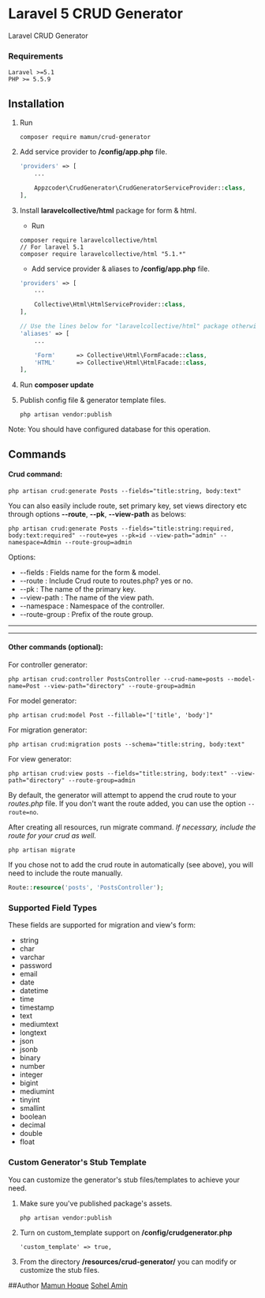 # Laravel 5 CRUD Generator
Laravel CRUD Generator

### Requirements
    Laravel >=5.1
    PHP >= 5.5.9

## Installation

1. Run
    ```
    composer require mamun/crud-generator
    ```

2. Add service provider to **/config/app.php** file.
    ```php
    'providers' => [
        ...

        Appzcoder\CrudGenerator\CrudGeneratorServiceProvider::class,
    ],
    ```
3. Install **laravelcollective/html** package for form & html.
    * Run

    ```
    composer require laravelcollective/html
    // For laravel 5.1
    composer require laravelcollective/html "5.1.*"
    ```
    
    * Add service provider & aliases to **/config/app.php** file.
    ```php
    'providers' => [
        ...

        Collective\Html\HtmlServiceProvider::class,
    ],

    // Use the lines below for "laravelcollective/html" package otherwise remove it.
    'aliases' => [
        ...

        'Form'      => Collective\Html\FormFacade::class,
        'HTML'      => Collective\Html\HtmlFacade::class,
    ],
    ```    
4. Run **composer update**

5. Publish config file & generator template files.
    ```
    php artisan vendor:publish
    ```

Note: You should have configured database for this operation.

## Commands

#### Crud command:

```
php artisan crud:generate Posts --fields="title:string, body:text"
```

You can also easily include route, set primary key, set views directory etc through options **--route**, **--pk**, **--view-path** as belows:

```
php artisan crud:generate Posts --fields="title:string:required, body:text:required" --route=yes --pk=id --view-path="admin" --namespace=Admin --route-group=admin
```

Options:

- --fields : Fields name for the form & model.
- --route : Include Crud route to routes.php? yes or no.
- --pk : The name of the primary key.
- --view-path : The name of the view path.
- --namespace : Namespace of the controller.
- --route-group : Prefix of the route group.

-----------
-----------


#### Other commands (optional):

For controller generator:

```
php artisan crud:controller PostsController --crud-name=posts --model-name=Post --view-path="directory" --route-group=admin
```

For model generator:

```
php artisan crud:model Post --fillable="['title', 'body']"
```

For migration generator:

```
php artisan crud:migration posts --schema="title:string, body:text"
```

For view generator:

```
php artisan crud:view posts --fields="title:string, body:text" --view-path="directory" --route-group=admin
```

By default, the generator will attempt to append the crud route to your *routes.php* file. If you don't want the route added, you can use the option ```--route=no```.

After creating all resources, run migrate command. *If necessary, include the route for your crud as well.*

```
php artisan migrate
```

If you chose not to add the crud route in automatically (see above), you will need to include the route manually.
```php
Route::resource('posts', 'PostsController');
```

### Supported Field Types

These fields are supported for migration and view's form:

* string
* char
* varchar
* password
* email
* date
* datetime
* time
* timestamp
* text
* mediumtext
* longtext
* json
* jsonb
* binary
* number
* integer
* bigint
* mediumint
* tinyint
* smallint
* boolean
* decimal
* double
* float

### Custom Generator's Stub Template

You can customize the generator's stub files/templates to achieve your need.

1. Make sure you've published package's assets.
    ```
    php artisan vendor:publish
    ```

2. Turn on custom_template support on **/config/crudgenerator.php**
    ```
    'custom_template' => true,
    ```
3. From the directory **/resources/crud-generator/** you can modify or customize the stub files.

##Author
[Mamun Hoque](http://www.mamunhoque.com)
[Sohel Amin](http://www.sohelamin.com)
